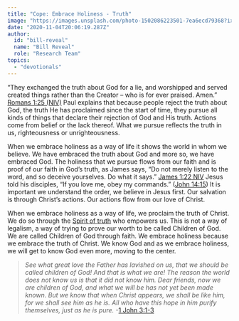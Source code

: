 ```yaml
---
title: "Cope: Embrace Holiness - Truth"
image: "https://images.unsplash.com/photo-1502086223501-7ea6ecd79368?ixlib=rb-1.2.1&amp;q=85&amp;fm=jpg&amp;crop=entropy&amp;cs=srgb&amp;ixid=eyJhcHBfaWQiOjk2NjF9"
date: "2020-11-04T20:06:19.287Z"
author:
  id: "bill-reveal"
  name: "Bill Reveal"
  role: "Research Team"
topics:
  - "devotionals"
---
```

“They exchanged the truth about God for a lie, and worshipped and served created things rather than the Creator – who is for ever praised. Amen.” [Romans‬ ‭1:25‬ ‭(NIV)][1] Paul explains that because people reject the truth about God, the truth He has proclaimed since the start of time, they pursue all kinds of things that declare their rejection of God and His truth. Actions come from belief or the lack thereof. What we pursue reflects the truth in us, righteousness or unrighteousness.

When we embrace holiness as a way of life it shows the world in whom we believe. We have embraced the truth about God and more so, we have embraced God. The holiness that we pursue flows from our faith and is proof of our faith in God’s truth, as James says, “Do not merely listen to the word, and so deceive yourselves. Do what it says.” [James‬ ‭1:22‬ ‭NIV][james122] Jesus told his disciples, “If you love me, obey my commands.” ([John 14:15][jhn1415]) It is important we understand the order, we believe in Jesus first. Our salvation is through Christ’s actions. Our actions flow from our love of Christ.

When we embrace holiness as a way of life, we proclaim the truth of Christ. We do so through the [Spirit of truth][jhn1526] who empowers us. This is not a way of legalism, a way of trying to prove our worth to be called Children of God. We are called Children of God through faith. We embrace holiness because we embrace the truth of Christ. We know God and as we embrace holiness, we will get to know God even more, moving to the center.

> _See what great love the Father has lavished on us, that we should be called children of God! And that is what we are! The reason the world does not know us is that it did not know him. Dear friends, now we are children of God, and what we will be has not yet been made known. But we know that when Christ appears, we shall be like him, for we shall see him as he is. All who have this hope in him purify themselves, just as he is pure._ -[1 John 3:1-3][1jhn3]

[1]: https://biblehub.com/romans/1-25.htm
[james122]: https://biblehub.com/james/1-22.htm
[jhn1415]: https://biblehub.com/john/14-15.htm
[1jhn3]: https://www.bible.com/111/1jh.3.1-10
[jhn1526]: https://biblehub.com/john/15-26.htm

